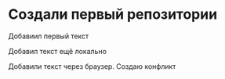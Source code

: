 # Создали первый репозитории

Добавиил первый текст

Добавил текст ещё локально

Добавили текст через браузер. Создаю конфликт

